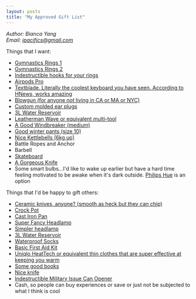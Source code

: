 ```yaml
---
layout: posts
title: "My Approved Gift List"
---
```

*Author: Bianca Yang*<br>
*Email: <a href="mailto:ipacifics@gmail.com?subject=Hello from the XDRT Blog">ipacifics@gmail.com</a>*<br>

Things that I want:
* [Gymnastics Rings 1](https://www.amazon.com/Rep-Gymnastic-Rings-Numbered-Straps/dp/B00QR1J5NY/ref=sr_1_1?dchild=1&keywords=gym+rings+rep+fitness&qid=1575858047&sr=8-1)
* [Gymnastics Rings 2](https://www.amazon.com/Gymnastic-Fitness-Exercise-Wooden-Gymnast/dp/B01FTOCY0A/ref=sr_1_3?dchild=1&keywords=gym+rings+garage+fit&qid=1575858087&sr=8-3)
* [Indestructible hooks for your rings](https://www.amazon.com/Jungle-Gym-Kingdom-Playground-Capacity/dp/B015OXL2MW/)
* [Airpods Pro](https://www.apple.com/airpods-pro/)
* [Textblade. Literally the coolest keyboard you have seen. According to HNews, works amazing](https://waytools.com/store/showroom/info/textblade/tablet)
* [Blowgun (for anyone *not* living in CA or MA or NYC)](https://www.amazon.com/Venom-Blowguns®-40-Darts-Made/dp/B008H7M0Q0/ref=sr_1_2?dchild=1&keywords=venom+blowgun&qid=1575874218&sr=8-2)
* [Custom molded ear plugs](https://www.amazon.com/Decibullz-Earplugs-Comfortable-Protection-Shooting/dp/B01N129AQ8/ref=sr_1_4?keywords=earplugs+custom&qid=1575859569&sr=8-4)
* [3L Water Reservoir](https://www.amazon.com/CamelBak-Crux-Reservoir-Set-Blue/dp/B01LA5FCJ2/ref=sr_1_24?dchild=1&keywords=water+reservoir+3l&qid=1575874263&sr=8-24)
* [Leatherman Wave or equivalent multi-tool](https://www.amazon.com/LEATHERMAN-Wave-Multitool-Stainless-Steel/dp/B079MJBP21/ref=sr_1_1?keywords=wave+leatherman&qid=1575859269&sr=8-1)
* [A Good Windbreaker (medium)](https://www.marmot.com/womens-trail-wind-hoody-58840.html)
* [Good winter pants (size 10)](https://www.duluthtrading.com/womens-no-exposure-bonded-flex-fire-hose-pant-84805.html?dwvar_84805_color=BLK&cgid=womens-bottoms-lined-pants#start=4&cgid=womens-bottoms-lined-pants)
* [Nice Kettlebells (6kg up)](https://aderfitness.com/product-category/kettlebells/)
* Battle Ropes and Anchor
* Barbell
* [Skateboard](https://www.skatewarehouse.com/buildcomplete.html#deck=GIBMNVDK&trucks=TUSOTRBKBKJ&wheels=RICLOWH540&bearings=BSREDBR&hardware=BSHW1&griptape=JSGT)
* [A Gorgeous Knife](https://www.marttiini.fi/epages/MarttiiniShop.sf/en_GB/?ObjectPath=/Shops/MarttiiniShop/Products/127012)
* Some smart bulbs...I'd like to wake up earlier but have a hard time feeling motivated to be awake when it's dark outside. [Philips Hue](https://www2.meethue.com/en-us/starter-kits) is an option

Things that I'd be happy to gift others:
* [Ceramic knives, anyone? (smooth as heck but they can chip)](https://www.amazon.com/Kyocera-FK-2PC-WH3-Revolution-Ceramic/dp/B000KU7I50/ref=sxin_3_ac_d_rm?ac_md=1-1-a3lvY2VyYSBjZXJhbWljIGtuaWZl-ac_d_rm&keywords=ceramic+knife&pd_rd_i=B000KU7I50&pd_rd_r=fb4cdd53-867d-4f4d-8272-a7b50f667541&pd_rd_w=pN5xu&pd_rd_wg=ufA0y&pf_rd_p=6d29ef56-fc35-411a-8a8e-7114f01518f7&pf_rd_r=3HBMP282BSSTEYGPCGR3&psc=1&qid=1575858443)
* [Crock Pot](https://www.amazon.com/Crock-Pot-SCV401-TR-4-Quart-Manual-Cooker/dp/B000AB32PE/ref=sxin_2_ac_d_pm?ac_md=1-0-VW5kZXIgJDQw-ac_d_pm&keywords=crock+pot&pd_rd_i=B000AB32PE&pd_rd_r=b8e746fd-44f5-4e35-bbf7-3d980b487d25&pd_rd_w=fiKzw&pd_rd_wg=shlcd&pf_rd_p=709d2064-e546-4799-9e66-b352ea89951f&pf_rd_r=NNXMF6DS4JS8C8E3GWVZ&psc=1&qid=1575859484)
* [Cast Iron Pan](https://www.amazon.com/Lodge-Skillet-Pre-Seasoned-Skillet-Silicone/dp/B00G2XGC88/ref=sxin_3_ac_d_rm?ac_md=0-0-Y2FzdCBpcm9uIHBhbg%3D%3D-ac_d_rm&keywords=cast+iron+pan&pd_rd_i=B00G2XGC88&pd_rd_r=784d15c7-e175-4d77-b5d8-ab31854d4e7b&pd_rd_w=dXk90&pd_rd_wg=WJaUB&pf_rd_p=6d29ef56-fc35-411a-8a8e-7114f01518f7&pf_rd_r=A9YV5HRVJPHDZH4D2PZ7&psc=1&qid=1575859625)
* [Super Fancy Headlamp](https://www.amazon.com/ELMCHEE-Rechargeable-headlamp-Waterproof-Flashlight/dp/B07Q8G36QV/ref=sxin_3_ac_d_rm?ac_md=0-0-aGVhZGxhbXA%3D-ac_d_rm&keywords=headlamp&pd_rd_i=B07Q8G36QV&pd_rd_r=2f28e3f9-b663-4e51-8416-034820142b1e&pd_rd_w=Az0Zn&pd_rd_wg=0rDNy&pf_rd_p=6d29ef56-fc35-411a-8a8e-7114f01518f7&pf_rd_r=K6N9S08PMQHQCWXF23XH&psc=1&qid=1575859823)
* [Simpler headlamp](https://www.amazon.com/Foxelli-Headlamp-Flashlight-2-Pack-Lightweight/dp/B07VCTYYZX/ref=sr_1_28?keywords=headlamp&qid=1575859823&sr=8-28)
* [3L Water Reservoir](https://www.amazon.com/CamelBak-Crux-Reservoir-Set-Blue/dp/B01LA5FCJ2/ref=sr_1_24?dchild=1&keywords=water+reservoir+3l&qid=1575874263&sr=8-24)
* [Waterproof Socks](https://www.amazon.com/RANDY-SUN-Waterproof-Half-Cushion-Multisport/dp/B07BXMDPW5/ref=sxin_3_ac_d_rm?ac_md=0-0-d2F0ZXJwcm9vZiBzb2Nrcw%3D%3D-ac_d_rm&keywords=waterproof+socks&pd_rd_i=B07BXMDPW5&pd_rd_r=8e1bec2f-c5d4-4819-af15-0ca490705f55&pd_rd_w=iaT1e&pd_rd_wg=KqoyL&pf_rd_p=6d29ef56-fc35-411a-8a8e-7114f01518f7&pf_rd_r=8CFKPRAKWVEHY70PBW6B&psc=1&qid=1575859946)
* [Basic First Aid Kit](https://www.amazon.com/dp/B00W4WDRRU/ref=cm_sw_r_cp_apa_JbAABb17927C4)
* [Uniqlo HeatTech or equivalent thin clothes that are super effective at keeping you warm](https://www.uniqlo.com/us/en/women/heattech-collection)
* [Some good books](https://xrdt.github.io/books_readings.html)
* [Nice knife](https://www.amazon.com/Mercer-Cutlery-Japanese-Style-Santoku-Knife/dp/B001EN6D62/ref=sr_1_3?s=home-garden&ie=UTF8&qid=1323154828&sr=1-3&tag=bifl1-20)
* [Indestructible Military Issue Can Opener](https://www.amazon.com/P-38-Can-Opener-P-51/dp/B07NM2FF7C)
* Cash, so people can buy experiences or save or just not be subjected to what I think is cool
